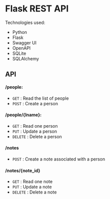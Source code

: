 # Flask REST API
Technologies used:
* Python
* Flask
* Swagger UI
* OpenAPI
* SQLite
* SQLAlchemy


## API
#### /people:
* `GET` : Read the list of people
* `POST` : Create a person

#### /people/{lname}:
* `GET` : Read one person
* `PUT` : Update a person
* `DELETE` : Delete a person

#### /notes
* `POST` : Create a note associated with a person

#### /notes/{note_id}
* `GET` : Read one note
* `PUT` : Update a note
* `DELETE` : Delete a note
